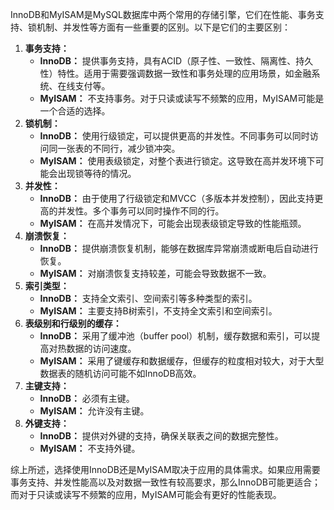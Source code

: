 InnoDB和MyISAM是MySQL数据库中两个常用的存储引擎，它们在性能、事务支持、锁机制、并发性等方面有一些重要的区别。以下是它们的主要区别：

1. **事务支持：**
   - **InnoDB：** 提供事务支持，具有ACID（原子性、一致性、隔离性、持久性）特性。适用于需要强调数据一致性和事务处理的应用场景，如金融系统、在线支付等。
   - **MyISAM：** 不支持事务。对于只读或读写不频繁的应用，MyISAM可能是一个合适的选择。
2. **锁机制：**
   - **InnoDB：** 使用行级锁定，可以提供更高的并发性。不同事务可以同时访问同一张表的不同行，减少锁冲突。
   - **MyISAM：** 使用表级锁定，对整个表进行锁定。这导致在高并发环境下可能会出现锁等待的情况。
3. **并发性：**
   - **InnoDB：** 由于使用了行级锁定和MVCC（多版本并发控制），因此支持更高的并发性。多个事务可以同时操作不同的行。
   - **MyISAM：** 在高并发情况下，可能会出现表级锁定导致的性能瓶颈。
4. **崩溃恢复：**
   - **InnoDB：** 提供崩溃恢复机制，能够在数据库异常崩溃或断电后自动进行恢复。
   - **MyISAM：** 对崩溃恢复支持较差，可能会导致数据不一致。
5. **索引类型：**
   - **InnoDB：** 支持全文索引、空间索引等多种类型的索引。
   - **MyISAM：** 主要支持B树索引，不支持全文索引和空间索引。
6. **表级别和行级别的缓存：**
   - **InnoDB：** 采用了缓冲池（buffer pool）机制，缓存数据和索引，可以提高对热数据的访问速度。
   - **MyISAM：** 采用了键缓存和数据缓存，但缓存的粒度相对较大，对于大型数据表的随机访问可能不如InnoDB高效。
7. **主键支持：**
   - **InnoDB：** 必须有主键。
   - **MyISAM：** 允许没有主键。 
8. **外键支持：**
   - **InnoDB：** 提供对外键的支持，确保关联表之间的数据完整性。
   - **MyISAM：** 不支持外键。

综上所述，选择使用InnoDB还是MyISAM取决于应用的具体需求。如果应用需要事务支持、并发性能高以及对数据一致性有较高要求，那么InnoDB可能更适合；而对于只读或读写不频繁的应用，MyISAM可能会有更好的性能表现。
